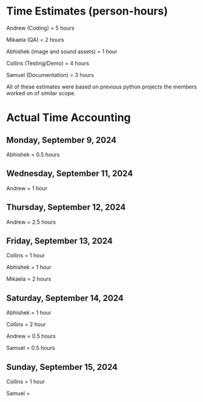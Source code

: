# Time Estimates (person-hours)

Andrew (Coding) = 5 hours

Mikaela (QA) = 2 hours

Abhishek (image and sound assets) = 1 hour

Collins (Testing/Demo) = 4 hours

Samuel (Documentation) = 3 hours

All of these estimates were based on previous python projects the members worked on of similar scope.

# Actual Time Accounting

## Monday, September 9, 2024

Abhishek = 0.5 hours

## Wednesday, September 11, 2024

Andrew = 1 hour

## Thursday, September 12, 2024

Andrew = 2.5 hours

## Friday, September 13, 2024

Collins = 1 hour

Abhishek = 1 hour

Mikaela = 2 hours

## Saturday, September 14, 2024

Abhishek = 1 hour

Collins = 2 hour

Andrew = 0.5 hours

Samuel = 0.5 hours

## Sunday, September 15, 2024

Collins = 1 hour

Samuel = 
